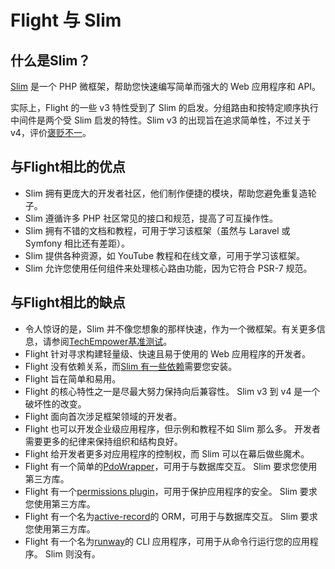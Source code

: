 # Flight 与 Slim

## 什么是Slim？
[Slim](https://slimframework.com) 是一个 PHP 微框架，帮助您快速编写简单而强大的 Web 应用程序和 API。

实际上，Flight 的一些 v3 特性受到了 Slim 的启发。分组路由和按特定顺序执行中间件是两个受 Slim 启发的特性。Slim v3 的出现旨在追求简单性，不过关于 v4，评价[褒贬不一](https://github.com/slimphp/Slim/issues/2770)。

## 与Flight相比的优点

- Slim 拥有更庞大的开发者社区，他们制作便捷的模块，帮助您避免重复造轮子。 
- Slim 遵循许多 PHP 社区常见的接口和规范，提高了可互操作性。
- Slim 拥有不错的文档和教程，可用于学习该框架（虽然与 Laravel 或 Symfony 相比还有差距）。
- Slim 提供各种资源，如 YouTube 教程和在线文章，可用于学习该框架。
- Slim 允许您使用任何组件来处理核心路由功能，因为它符合 PSR-7 规范。

## 与Flight相比的缺点

- 令人惊讶的是，Slim 并不像您想象的那样快速，作为一个微框架。有关更多信息，请参阅[TechEmpower基准测试](https://www.techempower.com/benchmarks/#hw=ph&test=fortune&section=data-r22&l=zik073-cn3)。
- Flight 针对寻求构建轻量级、快速且易于使用的 Web 应用程序的开发者。
- Flight 没有依赖关系，而[Slim 有一些依赖](https://github.com/slimphp/Slim/blob/4.x/composer.json)需要您安装。
- Flight 旨在简单和易用。
- Flight 的核心特性之一是尽最大努力保持向后兼容性。 Slim v3 到 v4 是一个破坏性的改变。
- Flight 面向首次涉足框架领域的开发者。
- Flight 也可以开发企业级应用程序，但示例和教程不如 Slim 那么多。
  开发者需要更多的纪律来保持组织和结构良好。
- Flight 给开发者更多对应用程序的控制权，而 Slim 可以在幕后做些魔术。
- Flight 有一个简单的[PdoWrapper](/awesome-plugins/pdo-wrapper)，可用于与数据库交互。 Slim 要求您使用第三方库。
- Flight 有一个[permissions plugin](/awesome-plugins/permissions)，可用于保护应用程序的安全。 Slim 要求您使用第三方库。
- Flight 有一个名为[active-record](/awesome-plugins/active-record)的 ORM，可用于与数据库交互。 Slim 要求您使用第三方库。
- Flight 有一个名为[runway](/awesome-plugins/runway)的 CLI 应用程序，可用于从命令行运行您的应用程序。 Slim 则没有。